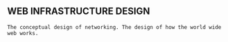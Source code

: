 ## WEB INFRASTRUCTURE DESIGN
 	The conceptual design of networking. The design of how the world wide web works.
